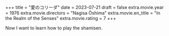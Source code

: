 +++
title = "愛のコリーダ"
date = 2023-07-21
draft = false
extra.movie.year = 1976
extra.movie.directors = "Nagisa Ōshima"
extra.movie.en_title = "In the Realm of the Senses"
extra.movie.rating = 7
+++

Now I want to learn how to play the shamisen.<!-- more -->